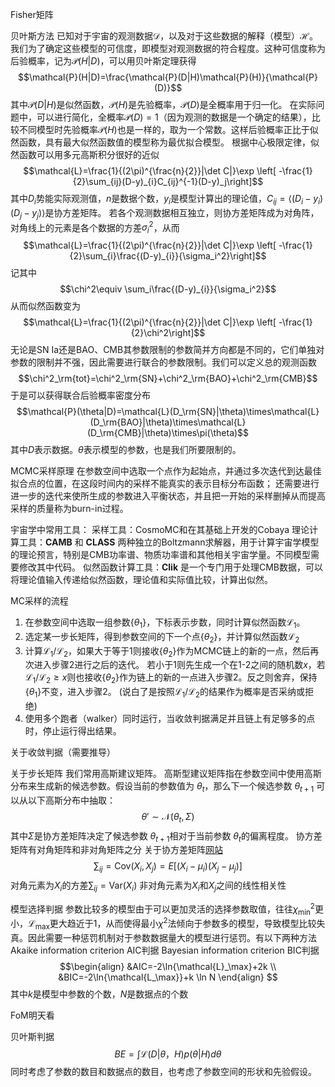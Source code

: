 Fisher矩阵

贝叶斯方法
已知对于宇宙的观测数据$\mathcal{D}$，以及对于这些数据的解释（模型）$\mathcal{H}$。我们为了确定这些模型的可信度，即模型对观测数据的符合程度。这种可信度称为后验概率，记为$\mathcal{P}(H|D)$，可以用贝叶斯定理获得
$$\mathcal{P}(H|D)=\frac{\mathcal{P}(D|H)\mathcal{P}(H)}{\mathcal{P}(D)}$$
其中$\mathcal{P}(D|H)$是似然函数，$\mathcal{P}(H)$是先验概率，$\mathcal{P}(D)$是全概率用于归一化。
在实际问题中，可以进行简化，全概率$\mathcal{P}(D)=1$（因为观测的数据是一个确定的结果），比较不同模型时先验概率$\mathcal{P}(H)$也是一样的，取为一个常数。这样后验概率正比于似然函数，具有最大似然函数值的模型称为最优拟合模型。
根据中心极限定律，似然函数可以用多元高斯积分很好的近似
$$\mathcal{L}=\frac{1}{(2\pi)^{\frac{n}{2}}|\det C|}\exp \left[ -\frac{1}{2}\sum_{ij}(D-y)_{i}C_{ij}^{-1}(D-y)_j\right]$$
其中$D_i$势能实际观测值，$n$是数据个数，$y_i$是模型计算出的理论值，$C_{ij}=\langle(D_i-y_i)(D_j-y_j)\rangle$是协方差矩阵。
若各个观测数据相互独立，则协方差矩阵成为对角阵，对角线上的元素是各个数据的方差$\sigma_i^2$，从而
$$\mathcal{L}=\frac{1}{(2\pi)^{\frac{n}{2}}|\det C|}\exp \left[ -\frac{1}{2}\sum_{i}\frac{(D-y)_{i}}{\sigma_i^2}\right]$$
记其中
$$\chi^2\equiv \sum_i\frac{(D-y)_{i}}{\sigma_i^2}$$
从而似然函数变为
$$\mathcal{L}=\frac{1}{(2\pi)^{\frac{n}{2}}|\det C|}\exp \left[ -\frac{1}{2}\chi^2\right]$$
无论是SN Ia还是BAO、CMB其参数限制的参数简并方向都是不同的，它们单独对参数的限制并不强，因此需要进行联合的参数限制。我们可以定义总的观测函数
$$\chi^2_\rm{tot}=\chi^2_\rm{SN}+\chi^2_\rm{BAO}+\chi^2_\rm{CMB}$$
于是可以获得联合后验概率密度分布
$$\mathcal{P}(\theta|D)=\mathcal{L}(D_\rm{SN}|\theta)\times\mathcal{L}(D_\rm{BAO}|\theta)\times\mathcal{L}(D_\rm{CMB}|\theta)\times\pi(\theta)$$
其中$D$表示数据。$\theta$表示模型的参数，也是我们所要限制的。

MCMC采样原理
在参数空间中选取一个点作为起始点，并通过多次迭代到达最佳拟合点的位置，在这段时间内的采样不能真实的表示目标分布函数；
还需要进行进一步的迭代来使所生成的参数进入平衡状态，并且把一开始的采样删掉从而提高采样的质量称为burn-in过程。

宇宙学中常用工具：
采样工具：CosmoMC和在其基础上开发的Cobaya
理论计算工具：**CAMB** 和 **CLASS** 两种独立的Boltzmann求解器，用于计算宇宙学模型的理论预言，特别是CMB功率谱、物质功率谱和其他相关宇宙学量。不同模型需要修改其中代码。
似然函数计算工具：**Clik** 是一个专门用于处理CMB数据，可以将理论值输入传递给似然函数，理论值和实际值比较，计算出似然。


MC采样的流程
1. 在参数空间中选取一组参数$\{\theta_1\}$，下标表示步数，同时计算似然函数$\mathcal{L_1}$。
2. 选定某一步长矩阵，得到参数空间的下一个点$\{ \theta_2 \}$，并计算似然函数$\mathcal{L_2}$
3. 计算$\mathcal{L_1}/\mathcal{L_2}$，如果大于等于1则接收$\{\theta_2\}$作为MCMC链上的新的一点，然后再次进入步骤2进行之后的迭代。
   若小于1则先生成一个在1-2之间的随机数$x$，若$\mathcal{L_1}/\mathcal{L_2}\geq x$则也接收$\{\theta_2\}$作为链上的新的一点进入步骤2。反之则舍弃，保持$\{\theta_1\}$不变，进入步骤2。
   (说白了是按照$\mathcal{L_1}/\mathcal{L_2}$的结果作为概率是否采纳或拒绝)
4. 使用多个跑者（walker）同时运行，当收敛判据满足并且链上有足够多的点时，停止运行得出结果。

关于收敛判据（需要推导）

关于步长矩阵
我们常用高斯建议矩阵。
高斯型建议矩阵指在参数空间中使用高斯分布来生成新的候选参数。假设当前的参数值为 $\theta_t$，那么下一个候选参数 $\theta_{t+1}$ 可以从以下高斯分布中抽取： 
$$ \theta' \sim \mathcal{N}(\theta_t, \Sigma) $$
其中$\Sigma$是协方差矩阵决定了候选参数 $\theta_{t+1}$相对于当前参数 $\theta_{t}$的偏离程度。
协方差矩阵有对角矩阵和非对角矩阵之分
关于协方差矩阵[网站](http://saili.science/covariance/#:~:text=%E5%9C%A8%E7%BB%9F%E8%AE%A1%E5%AD%A6%E4%B8%8E%E6%A6%82%E7%8E%87%E8%AE%BA%E4%B8%AD%EF%BC%8C%E5%8D%8F%E6%96%B9%E5%B7%AE%E7%9F%A9%E9%98%B5%EF%BC%88%E4%B9%9F%E7%A7%B0%E7%A6%BB%E5%B7%AE%E7%9F%A9%E9%98%B5%E3%80%81%E6%96%B9%E5%B7%AE-%E5%8D%8F%E6%96%B9%E5%B7%AE%E7%9F%A9%E9%98%B5%EF%BC%89%E6%98%AF%E4%B8%80%E4%B8%AA%E7%9F%A9%E9%98%B5%EF%BC%8C%E5%85%B6%20i%2C%20j%20%E4%BD%8D%E7%BD%AE%E7%9A%84%E5%85%83%E7%B4%A0%E6%98%AF%E7%AC%AC,i%20%E4%B8%AA%E4%B8%8E%E7%AC%AC%20j%20%E4%B8%AA%E9%9A%8F%E6%9C%BA%E5%90%91%E9%87%8F%EF%BC%88%E5%8D%B3%E9%9A%8F%E6%9C%BA%E5%8F%98%E9%87%8F%E6%9E%84%E6%88%90%E7%9A%84%E5%90%91%E9%87%8F%EF%BC%89%E4%B9%8B%E9%97%B4%E7%9A%84%E5%8D%8F%E6%96%B9%E5%B7%AE%E3%80%82)
$$
\sum_{ij}=\text{Cov}(X_i,X_j)=E[(X_i-\mu_i)(X_j-\mu_j)]
$$
对角元素为$X_i$的方差$\sum_{ij}=\text{Var}(X_i)$
非对角元素为$X_i$和$X_j$之间的线性相关性


模型选择判据
参数比较多的模型由于可以更加灵活的选择参数取值，往往$\chi^2_{\min}$更小，$\mathcal{L}_{\max}$更大趋近于1，从而使得最小$\chi^2$法倾向于参数多的模型，导致模型比较失真。因此需要一种惩罚机制对于参数数据量大的模型进行惩罚。有以下两种方法
Akaike information criterion AIC判据
Bayesian information criterion BIC判据
$$\begin{align}
&AIC=-2\ln{\mathcal{L}_\max}+2k \\
&BIC=-2\ln{\mathcal{L_\max}}+k \ln N
\end{align}
$$
其中$k$是模型中参数的个数，$N$是数据点的个数

FoM明天看

贝叶斯判据
$$
BE=\int \mathcal{L}(D|\theta，H)p(\theta|H)d \theta
$$
同时考虑了参数的数目和数据点的数目，也考虑了参数空间的形状和先验假设。


